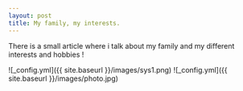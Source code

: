 ```yaml
---
layout: post
title: My family, my interests.
---
```


There is a small article where i talk about my family and my different interests and hobbies !

![_config.yml]({{ site.baseurl }}/images/sys1.png)
![_config.yml]({{ site.baseurl }}/images/photo.jpg)

